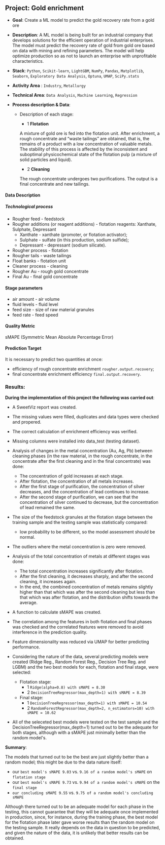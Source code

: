 ## Project: Gold enrichment
* **Goal**: 
Create a ML model to predict the gold recovery rate from a gold ore
* **Description**:
A ML model is being built for an industrial company that develops solutions for the efficient operation of industrial enterprises. The model must predict the recovery rate of gold from gold ore based on data with mining and refining parameters. The model will help optimize production so as not to launch an enterprise with unprofitable characteristics.
* **Stack**: 
`Python`, `Scikit-learn`, `LightGBM`, `NumPy`, `Pandas`, `Matplotlib`, `Seaborn`, `Exploratory Data Analysis`, `Optuna`, `UMAP`, `SciPy.stats`
* **Activity Area** :
`Industry`, `Metallurgy`
* **Technical Area**:
`Data Analysis`, `Machine Learning`, `Regression`

* **Process description & Data**:
  
  - Description of each stage:
    - 1 **Flotation**
         
    A mixture of gold ore is fed into the flotation unit. After enrichment, a rough concentrate and “waste tailings” are obtained, that is, the remains of a product with a low concentration of valuable metals.
    The stability of this process is affected by the inconsistent and suboptimal physicochemical state of the flotation pulp (a mixture of solid particles and liquid).
    
    - 2 **Cleaning**
         
    The rough concentrate undergoes two purifications. The output is a final concentrate and new tailings.

#### Data Description
##### Technological process
- Rougher feed - feedstock
- Rougher additions (or reagent additions) - flotation reagents: Xanthate, Sulphate, Depressant
  - Xanthate - xanthate (promoter, or flotation activator);
  - Sulphate - sulfate (in this production, sodium sulfide);
  - Depressant - depressant (sodium silicate).
- Rougher process - flotation
- Rougher tails - waste tailings
- Float banks - flotation unit
- Cleaner process - cleaning
- Rougher Au - rough gold concentrate
- Final Au - final gold concentrate
#### Stage parameters
- air amount - air volume
- fluid levels - fluid level
- feed size - size of raw material granules
- feed rate - feed speed

#### Quality Metric
sMAPE (Symmetric Mean Absolute Percentage Error)

#### Prediction Target
It is necessary to predict two quantities at once:
- efficiency of rough concentrate enrichment `rougher.output.recovery`;
- final concentrate enrichment efficiency `final.output.recovery`.

### Results:
**During the implementation of this project the following was carried out**:

- A SweetViz report was created.
- The missing values were filled, duplicates and data types were checked and propered.
- The correct calculation of enrichment efficiency was verified.
- Missing columns were installed into data_test (testing dataset).
- Analysis of changes in the metal concentration (Au, Ag, Pb) between cleaning phases (in the raw material, in the rough concentrate, in the concentrate after the first cleaning and in the final concentrate) was done:
  - The concentration of gold increases at each stage.
  - After flotation, the concentration of all metals increases.
  - After the first stage of purification, the concentration of silver decreases, and the concentration of lead continues to increase.
  - After the second stage of purification, we can see that the concentration of silver continued to decrease, but the concentration of lead remained the same.
- The size of the feedstock granules at the flotation stage between the training sample and the testing sample was statistically compared:
  - low probability to be different, so the model assessment should be normal.
- The outliers where the metal concentration is zero were removed.
- Analysis of the total concentration of metals at different stages was done:
  - The total concentration increases significantly after flotation.
  - After the first cleaning, it decreases sharply, and after the second cleaning, it increases again.
  - In the end, the combined concentration of metals remains slightly higher than that which was after the second cleaning but less than that which was after flotation, and the distribution shifts towards the average.
- A function to calculate sMAPE was created.
- The correlation among the features in both flotation and final phases was checked and the correlated features were removed to avoid interference in the prediction quality.
- Feature dimensionality was reduced via UMAP for better predicting performance.
- Considering the nature of the data, several predicting models were created (Ridge Reg., Random Forest Reg., Decision Tree Reg. and LGBM) and the two best models for each, flotation and final stage, were selected:

    - Flotation stage:
      -  1 `Ridge(alpha=0.8) with sMAPE = 8.30`
      -  2 `DecisionTreeRegressor(max_depth=1) with sMAPE = 8.39`
    - Final stage:
      -  1 `DecisionTreeRegressor(max_depth=1) with sMAPE = 10.54`
      -  2 `RandomForestRegressor(max_depth=2, n_estimators=10) with sMAPE = 10.62`
- All of the seleceted best models were tested on the test sample and the DecisionTreeRegressor(max_depth=1) turned out to be the adequate for both stages, although with a sMAPE just minimally better than the random model's.

**Summary**:

The models that turned out to be the best are just slightly better than a random model; this might be due to the data nature itself:
- our `best model's sMAPE 9.03` vs. `9.16 of a random model's sMAPE` on `flotation stage`
- our `best model's sMAPE 9.73` vs. `9.94 of a random model's sMAPE` on the `final stage`
- `our concluding sMAPE 9.55` vs. `9.75 of a random model's concluding sMAPE`

Although there turned out to be an adequate model for each phase in the testing, this cannot guarantee that they will be adequate once implemented in production, since, for instance, during the training phase, the best model for the flotation phase later gave worse results than the random model on the testing sample. It really depends on the data in question to be predicted, and given the nature of the data, it is unlikely that better results can be obtained.
